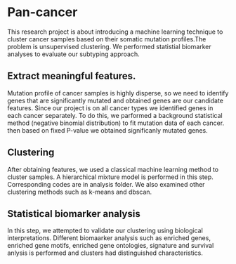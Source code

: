 # Pan-cancer
This research project is about introducing a machine learning technique to cluster cancer samples based on their somatic mutation profiles.The problem is unsupervised clustering. We performed statistial biomarker analyses to evaluate our subtyping approach.
## Extract meaningful features.
Mutation profile of cancer samples is highly disperse, so we need to identify genes that are significantly mutated and obtained genes are our candidate features. Since our project is on all cancer types we identified genes in each cancer separately. To do this, we parformed a background statistical method (negative binomial distribution) to fit mutation data of each cancer. then based on fixed P-value we obtained significanly mutated genes.
## Clustering
After obtaining features, we used a classical machine learning method to cluster samples. A hierarchical mixture model is performed in this step. Corresponding codes are in analysis folder. We also examined other clustering methods such as k-means and dbscan.
## Statistical biomarker analysis
In this step, we attempted to validate our clustering using biological interpretations. Different biomaarker analysis such as enriched genes, enriched gene motifs, enriched gene ontologies, signature and survival anlysis is performed and clusters had distinguished characteristics.
